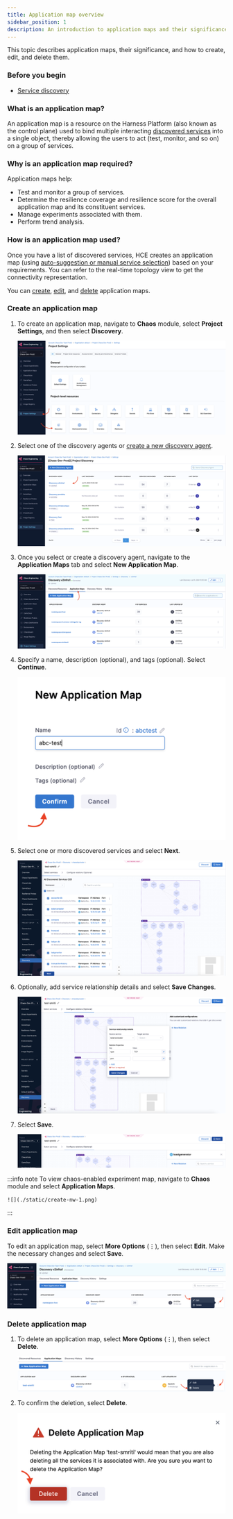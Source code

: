 ```yaml
---
title: Application map overview
sidebar_position: 1
description: An introduction to application maps and their significance.
---
```


This topic describes application maps, their significance, and how to create, edit, and delete them.

### Before you begin

- [Service discovery](/docs/chaos-engineering/features/service-discovery/intro-service-discovery.md)

### What is an application map?

An application map is a resource on the Harness Platform (also known as the control plane) used to bind multiple interacting [discovered services](/docs/chaos-engineering/features/service-discovery/intro-service-discovery.md) into a single object, thereby allowing the users to act (test, monitor, and so on) on a group of services.

### Why is an application map required?

Application maps help:

- Test and monitor a group of services.
- Determine the resilience coverage and resilience score for the overall application map and its constituent services.
- Manage experiments associated with them.
- Perform trend analysis.

### How is an application map used?

Once you have a list of discovered services, HCE creates an application map (using [auto-suggestion or manual service selection](/docs/chaos-engineering/onboarding/guided-onboarding#create-application-maps)) based on your requirements. You can refer to the real-time topology view to get the connectivity representation.

You can [create](#create-application-map), [edit](#edit-application-map), and [delete](#delete-application-map) application maps.

### Create an application map

1. To create an application map, navigate to **Chaos** module, select **Project Settings**, and then select **Discovery**.

    ![](./static/create-agent-1.png)

2. Select one of the discovery agents or [create a new discovery agent](/docs/chaos-engineering/features/service-discovery/service-discovery-usage#customize-discovery-agent).

    ![](./static/select-agent-2.png)

3. Once you select or create a discovery agent, navigate to the **Application Maps** tab and select **New Application Map**.

    ![](./static/navigate-3.png)

4. Specify a name, description (optional), and tags (optional). Select **Continue**.

    ![](./static/name-np-2.png)

5. Select one or more discovered services and select **Next**.

    ![](./static/select-service-3.png)

6. Optionally, add service relationship details and select **Save Changes**.

    ![](./static/service-rel-4.png)

7. Select **Save**.

    ![](./static/save-nw-5.png)

:::info note
To view chaos-enabled experiment map, navigate to **Chaos** module and select **Application Maps**.

    ![](./static/create-nw-1.png)

:::

### Edit application map

To edit an application map, select **More Options** (&vellip;), then select **Edit**. Make the necessary changes and select **Save**.

![](./static/edit-8.png)

### Delete application map

1. To delete an application map, select **More Options** (&vellip;), then select **Delete**.

    ![](./static/delete-6.png)

2. To confirm the deletion, select **Delete**.

    ![](./static/confirm-delete-7.png)